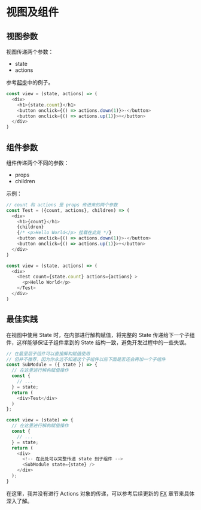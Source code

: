 # 视图及组件

## 视图参数

视图传递两个参数：

- state
- actions

参考[起步](/hyperapp/README?id=起步)中的例子。

```js
const view = (state, actions) => (
  <div>
    <h1>{state.count}</h1>
    <button onclick={() => actions.down(1)}>-</button>
    <button onclick={() => actions.up(1)}>+</button>
  </div>
)
```

## 组件参数

组件传递两个不同的参数：

- props
- children

示例：

```js
// count 和 actions 是 props 传进来的两个参数
const Test = ({count, actions}, children) => (
  <div>
    <h1>{count}</h1>
    {children}
    {/* <p>Hello World</p> 挂载在此处 */}
    <button onclick={() => actions.down(1)}>-</button>
    <button onclick={() => actions.up(1)}>+</button>
  </div>
)

const view = (state, actions) => (
  <div>
    <Test count={state.count} actions={actions} >
      <p>Hello World</p>
    </Test>
  </div>
)
```

## 最佳实践

在视图中使用 State 时，在内部进行解构赋值，将完整的 State 传递给下一个子组件，这样能够保证子组件拿到的 State 结构一致，避免开发过程中的一些失误。

```js
// 在最里层子组件可以直接解构赋值使用
// 但并不推荐，因为你永远不知道这个子组件以后下面是否还会再加一个子组件
const SubModule = ({ state }) => {
  // 在这里进行解构赋值操作
  const {
    // ...
  } = state;
  return (
    <div>Test</div>
  )
};

const view = (state) => {
  // 在这里进行解构赋值操作
  const {
    // ...
  } = state;
  return (
    <div>
      <!-- 在此处可以完整传递 state 到子组件 -->
      <SubModule state={state} />
    </div>
  );
}
```

在这里，我并没有进行 Actions 对象的传递，可以参考后续更新的 [FX](/fx/README) 章节来具体深入了解。
